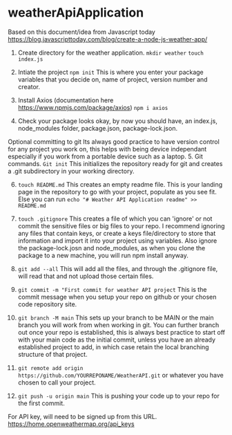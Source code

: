 # weatherApiApplication

Based on this document/idea from Javascript today
https://blog.javascripttoday.com/blog/create-a-node-js-weather-app/

1. Create directory for the weather application.
   `mkdir weather`
   `touch index.js`

2. Intiate the project
   `npm init`
   This is where you enter your package variables that you decide on, name of project, version number and creator.

3. Install Axios (documentation here https://www.npmjs.com/package/axios)
   `npm i axios`

4. Check your package looks okay, by now you should have, an index.js, node_modules folder, package.json, package-lock.json.

Optional committing to git
Its always good practice to have version control for any project you work on, this helps with being device independant especially if you work from a portable device such as a laptop. 5. Git commands.
`Git init`
This initializes the repository ready for git and creates a .git subdirectory in your working directory.

6. `touch README.md`
   This creates an empty readme file. This is your landing page in the repository to go with your project, populate as you see fit. Else you can run `echo "# Weather API Application readme" >> README.md`

7. `touch .gitignore`
   This creates a file of which you can 'ignore' or not commit the sensitive files or big files to your repo.
   I recommend ignoring any files that contain keys, or create a keys file/directory to store that information and import it into your project using variables.
   Also ignore the package-lock.josn and node_modules, as when you clone the package to a new machine, you will run npm install anyway.

8. `git add --all`
   This will add all the files, and through the .gitignore file, will read that and not upload those certain files.

9. `git commit -m "First commit for weather API project`
   This is the commit message when you setup your repo on github or your chosen code repository site.

10. `git branch -M main`
    This sets up your branch to be MAIN or the main branch you will work from when working in git.
    You can further branch out once your repo is established, this is always best practice to start off with your main code as the initial commit, unless you have an already established project to add, in which case retain the local branching structure of that project.

11. `git remote add origin https://github.com/YOURREPONAME/WeatherAPI.git` or whatever you have chosen to call your project.

12. `git push -u origin main`
    This is pushing your code up to your repo for the first commit.

For API key, will need to be signed up from this URL.
https://home.openweathermap.org/api_keys
